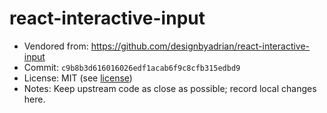# react-interactive-input

- Vendored from: <https://github.com/designbyadrian/react-interactive-input>
- Commit: `c9b8b3d616016026edf1acab6f9c8cfb315edbd9`
- License: MIT (see [license](./LICENSE))
- Notes: Keep upstream code as close as possible; record local changes here.
